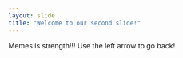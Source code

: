 ```yaml
---
layout: slide
title: "Welcome to our second slide!"
---
```

Memes is strength!!!
Use the left arrow to go back!
